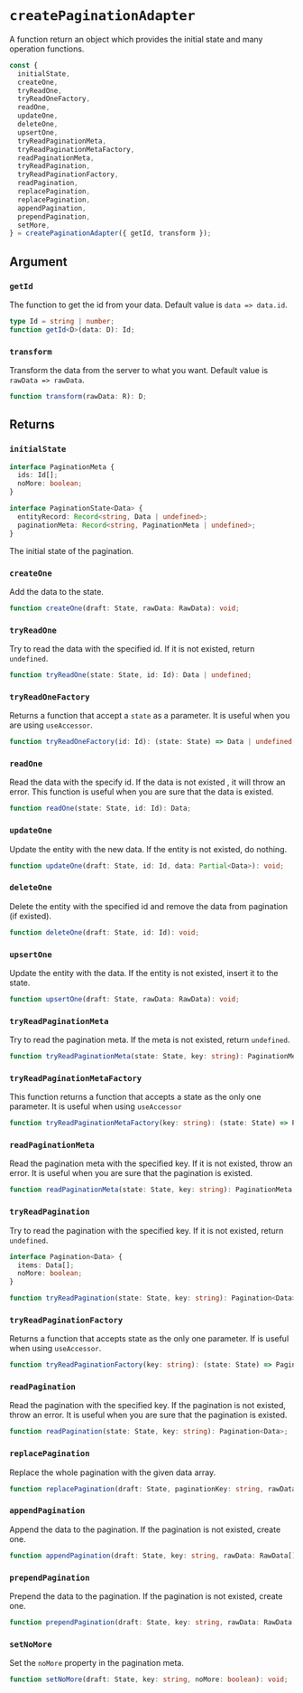 # `createPaginationAdapter`

A function return an object which provides the initial state and many operation functions.

```ts
const {
  initialState,
  createOne,
  tryReadOne,
  tryReadOneFactory,
  readOne,
  updateOne,
  deleteOne,
  upsertOne,
  tryReadPaginationMeta,
  tryReadPaginationMetaFactory,
  readPaginationMeta,
  tryReadPagination,
  tryReadPaginationFactory,
  readPagination,
  replacePagination,
  replacePagination,
  appendPagination,
  prependPagination,
  setMore,
} = createPaginationAdapter({ getId, transform });
```

## Argument

### `getId`

The function to get the id from your data. Default value is `data => data.id`.

```ts
type Id = string | number;
function getId<D>(data: D): Id;
```

### `transform`

Transform the data from the server to what you want. Default value is `rawData => rawData`.

```ts
function transform(rawData: R): D;
```

## Returns

### `initialState`

```typescript
interface PaginationMeta {
  ids: Id[];
  noMore: boolean;
}

interface PaginationState<Data> {
  entityRecord: Record<string, Data | undefined>;
  paginationMeta: Record<string, PaginationMeta | undefined>;
}
```

The initial state of the pagination.

### `createOne`

Add the data to the state.

```ts
function createOne(draft: State, rawData: RawData): void;
```

### `tryReadOne`

Try to read the data with the specified id. If it is not existed, return `undefined`.

```ts
function tryReadOne(state: State, id: Id): Data | undefined;
```

### `tryReadOneFactory`

Returns a function that accept a `state` as a parameter. It is useful when you are using `useAccessor`.

```ts
function tryReadOneFactory(id: Id): (state: State) => Data | undefined;
```

### `readOne`

Read the data with the specify id. If the data is not existed , it will throw an error. This function is useful when you are sure that the data is existed.

```ts
function readOne(state: State, id: Id): Data;
```

### `updateOne`

Update the entity with the new data. If the entity is not existed, do nothing.

```ts
function updateOne(draft: State, id: Id, data: Partial<Data>): void;
```

### `deleteOne`

Delete the entity with the specified id and remove the data from pagination (if existed).

```ts
function deleteOne(draft: State, id: Id): void;
```

### `upsertOne`

Update the entity with the data. If the entity is not existed, insert it to the state.

```ts
function upsertOne(draft: State, rawData: RawData): void;
```

### `tryReadPaginationMeta`

Try to read the pagination meta. If the meta is not existed, return `undefined`.

```ts
function tryReadPaginationMeta(state: State, key: string): PaginationMeta | undefined;
```

### `tryReadPaginationMetaFactory`

This function returns a function that accepts a state as the only one parameter. It is useful when using `useAccessor`

```ts
function tryReadPaginationMetaFactory(key: string): (state: State) => PaginationMeta | undefined;
```

### `readPaginationMeta`

Read the pagination meta with the specified key. If it is not existed, throw an error. It is useful when you are sure that the pagination is existed.

```ts
function readPaginationMeta(state: State, key: string): PaginationMeta;
```

### `tryReadPagination`

Try to read the pagination with the specified key. If it is not existed, return `undefined`.

```ts
interface Pagination<Data> {
  items: Data[];
  noMore: boolean;
}

function tryReadPagination(state: State, key: string): Pagination<Data> | undefined;
```

### `tryReadPaginationFactory`

Returns a function that accepts state as the only one parameter. If is useful when using `useAccessor`.

```ts
function tryReadPaginationFactory(key: string): (state: State) => Pagination<Data> | undefined;
```

### `readPagination`

Read the pagination with the specified key. If the pagination is not existed, throw an error. It is useful when you are sure that the pagination is existed.

```ts
function readPagination(state: State, key: string): Pagination<Data>;
```

### `replacePagination`

Replace the whole pagination with the given data array.

```ts
function replacePagination(draft: State, paginationKey: string, rawData: RawData[]): void;
```

### `appendPagination`

Append the data to the pagination. If the pagination is not existed, create one.

```ts
function appendPagination(draft: State, key: string, rawData: RawData[]): void;
```

### `prependPagination`

Prepend the data to the pagination. If the pagination is not existed, create one.

```ts
function prependPagination(draft: State, key: string, rawData: RawData[]): void;
```

### `setNoMore`

Set the `noMore` property in the pagination meta.

```ts
function setNoMore(draft: State, key: string, noMore: boolean): void;
```
